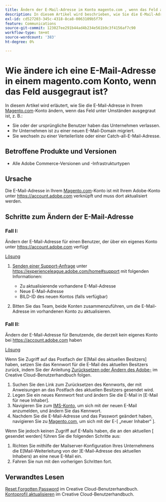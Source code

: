 ```yaml
---
title: Ändern der E-Mail-Adresse im Konto magento.com , wenn das Feld ausgegraut ist
description: In diesem Artikel wird beschrieben, wie Sie die E-Mail-Adresse in Ihrem [Magento.com](https://account.magento.com)-Konto ändern, wenn das Feld ausgegraut ist.
exl-id: cd527203-345c-4318-8ca8-0063109b5f79
feature: Communications
source-git-commit: 123027ee291b44ad4b234e561b9c3f4156af7c90
workflow-type: tm+mt
source-wordcount: '383'
ht-degree: 0%

---
```


# Wie ändere ich eine E-Mail-Adresse in einem magento.com Konto, wenn das Feld ausgegraut ist?

In diesem Artikel wird erläutert, wie Sie die E-Mail-Adresse in Ihrem [Magento.com](https://account.magento.com)-Konto ändern, wenn das Feld unter Umständen ausgegraut ist, z. B.:

* Sie oder der ursprüngliche Benutzer haben das Unternehmen verlassen.
* Ihr Unternehmen ist zu einer neuen E-Mail-Domain migriert.
* Sie wechseln zu einer Verteilerliste oder einer Catch-all-E-Mail-Adresse.

## Betroffene Produkte und Versionen

* Alle Adobe Commerce-Versionen und -Infrastrukturtypen

## Ursache

Die E-Mail-Adresse in Ihrem [Magento.com](https://account.magento.com)-Konto ist mit Ihrem Adobe-Konto unter <https://account.adobe.com> verknüpft und muss dort aktualisiert werden.

## Schritte zum Ändern der E-Mail-Adresse

### Fall I:

Ändern der E-Mail-Adresse für einen Benutzer, der über ein eigenes Konto unter <https://account.adobe.com> verfügt

<u>Lösung</u>

1. [Senden einer Support-Anfrage](https://experienceleague.adobe.com/home#support) unter https://experienceleague.adobe.com/home#support mit folgenden Informationen:

   * Zu aktualisierende vorhandene E-Mail-Adresse
   * Neue E-Mail-Adresse
   * BILD-ID des neuen Kontos (falls verfügbar)

1. Bitten Sie das Team, beide Konten zusammenzuführen, um die E-Mail-Adresse im vorhandenen Konto zu aktualisieren.

### Fall II:

Ändern der E-Mail-Adresse für Benutzende, die derzeit kein eigenes Konto bei <https://account.adobe.com> haben

<u>Lösung</u>

Wenn Sie Zugriff auf das Postfach der E[Mail des aktuellen Besitzers] haben, setzen Sie das Kennwort für die E-Mail des aktuellen Besitzers zurück, indem Sie der Anleitung [Zurücksetzen oder Ändern des Adobe-](https://helpx.adobe.com/manage-account/using/change-or-reset-password.html) im Creative Cloud-Benutzerhandbuch folgen.

1. Suchen Sie den Link zum Zurücksetzen des Kennworts, der mit Anweisungen an das Postfach des aktuellen Besitzers gesendet wird.
1. Legen Sie ein neues Kennwort fest und ändern Sie die E-Mail in [E-Mail für neue Inhaber].
1. Navigieren Sie zum [IMS-Konto](https://account.adobe.com/), um sich mit der neuen E-Mail anzumelden, und ändern Sie das Kennwort.
1. Nachdem Sie die E-Mail-Adresse und das Passwort geändert haben, navigieren Sie zu [Magento.com](https://account.magento.com), um sich mit der E-[ „neuer Inhaber“ ].

Wenn Sie jedoch keinen Zugriff auf E-Mails haben, die an den aktuellen [ gesendet werden] führen Sie die folgenden Schritte aus:

1. Richten Sie mithilfe der Mailserver-Konfiguration Ihres Unternehmens die E[Mail-Weiterleitung von der ]E-Mail-Adresse des aktuellen Inhabers) an eine neue E-Mail ein.
1. Fahren Sie nun mit den vorherigen Schritten fort.

## Verwandtes Lesen

[Reset Forgotten Password](https://helpx.adobe.com/manage-account/using/change-or-reset-password.html) im Creative Cloud-Benutzerhandbuch.
[Kontoprofil aktualisieren](https://helpx.adobe.com/manage-account/using/edit-adobe-account-personal-profile.html) im Creative Cloud-Benutzerhandbuch.
